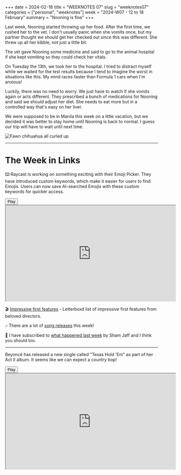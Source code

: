 +++
date = 2024-02-18
title = "WEEKNOTES 07"
slug = "weeknotes07"
categories = ["personal", "weeknotes"]
week = "2024-W07 - 12 to 18 February"
summary = "Nooning is fine"
+++

Last week, Nooning started throwing up her food. After the first time, we rushed her to the vet. I don't usually panic when she vomits once, but my partner thought we should get her checked out since this was different. She threw up all her kibble, not just a little bit.

The vet gave Nooning some medicine and said to go to the animal hospital if she kept vomiting so they could check her vitals.  

On Tuesday the 13th, we took her to the hospital. I tried to distract myself while we waited for the test results because I tend to imagine the worst in situations like this. My mind races faster than Formula 1 cars when I'm anxious!

Luckily, there was no need to worry. We just have to watch if she vomits again or acts different. They prescribed a bunch of medications for Nooning and said we should adjust her diet. She needs to eat more but in a controlled way that's easy on her liver.

We were supposed to be in Manila this week on a little vacation, but we decided it was better to stay home until Nooning is back to normal. I guess our trip will have to wait until next time.

![Fawn chihuahua all curled up](/weeknotes/weeknotes07/nooning.jpg "Nooning all curled up")

---

# The Week in Links

⌨️ Raycast is working on something exciting with their Emoji Picker. They have introduced custom keywords, which make it easier for users to find Emojis. Users can now save AI-searched Emojis with these custom keywords for quicker access.

<lite-youtube videoid="Xc262WTsZoU" style="background-image: url(&quot;https://i.ytimg.com/vi/Xc262WTsZoU/hqdefault.jpg&quot;);" class="lyt-activated"><button type="button" class="lty-playbtn"><span class="lyt-visually-hidden">Play</span></button><iframe width="560" height="315" title="Play" allow="accelerometer; autoplay; encrypted-media; gyroscope; picture-in-picture" allowfullscreen="" src="https://www.youtube-nocookie.com/embed/Xc262WTsZoU?autoplay"></iframe></lite-youtube>

🎬 [Impressive first features](https://letterboxd.com/etolkin/list/what-a-fuckin-debut-impressive-first-features/) - Letterboxd list of impressive first features from beloved directors.

🎶 There are a lot of [song releases](https://www.rollingstone.com/music/music-features/beyonce-dua-lipa-lainey-wilson-songs-you-need-to-know-1234969918/) this week!

📰 I have subscribed to [what happened last week](https://whathappenedlastweek.com/?ref=krabf.com) by Sham Jaff and I think you should too.

---
Beyoncé has released a new single called "Texas Hold 'Em" as part of her Act II album. It seems like we can expect a country bop!

<lite-youtube videoid="jCOX8dT9q8M" style="background-image: url(&quot;https://i.ytimg.com/vi/jCOX8dT9q8M/hqdefault.jpg&quot;);" class="lyt-activated"><button type="button" class="lty-playbtn"><span class="lyt-visually-hidden">Play</span></button><iframe width="560" height="315" title="Play" allow="accelerometer; autoplay; encrypted-media; gyroscope; picture-in-picture" allowfullscreen="" src="https://www.youtube-nocookie.com/embed/jCOX8dT9q8M?autoplay"></iframe></lite-youtube>

